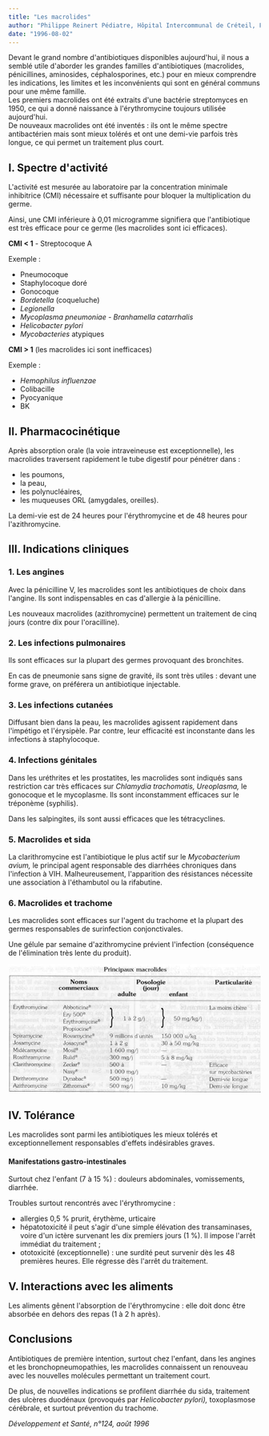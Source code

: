 ```yaml
---
title: "Les macrolides"
author: "Philippe Reinert Pédiatre, Hôpital Intercommunal de Créteil, France."
date: "1996-08-02"
---
```


Devant le grand nombre d'antibiotiques disponibles aujourd'hui, il nous a semblé utile d'aborder les grandes familles d'antibiotiques (macrolides, pénicillines, aminosides, céphalosporines, etc.) pour en mieux comprendre les indications, les limites et les inconvénients qui sont en général communs pour une même famille.  
Les premiers macrolides ont été extraits d'une bactérie streptomyces en 1950, ce qui a donné naissance à l'érythromycine toujours utilisée aujourd'hui.  
De nouveaux macrolides ont été inventés : ils ont le même spectre antibactérien mais sont mieux tolérés et ont une demi-vie parfois très longue, ce qui permet un traitement plus court.
## I. Spectre d'activité

L'activité est mesurée au laboratoire par la concentration minimale inhibitrice (CMI) nécessaire et suffisante pour bloquer la multiplication du germe.

Ainsi, une CMI inférieure à 0,01 microgramme signifiera que l'antibiotique est très efficace pour ce germe (les macrolides sont ici efficaces).

**CMI < 1** - Streptocoque A

Exemple :

*   Pneumocoque
*   Staphylocoque doré
*   Gonocoque
*   _Bordetella_ (coqueluche)
*   _Legionella_
*   _Mycoplasma pneumoniae_ _- Branhamella catarrhalis_
*   _Helicobacter pylori_
*   _Mycobacteries_ atypiques

**CMI > 1** (les macrolides ici sont inefficaces)

Exemple :

*   _Hemophilus_ _influenzae_
*   Colibacille
*   Pyocyanique
*   BK

## **II. Pha**r**macocinétique**

Après absorption orale (la voie intraveineuse est exceptionnelle), les macrolides traversent rapidement le tube digestif pour pénétrer dans :

*   les poumons,
*   la peau,
*   les polynucléaires,
*   les muqueuses ORL (amygdales, oreilles).

La demi-vie est de 24 heures pour l'érythromycine et de 48 heures pour l'azithromycine.

## III. Indications cliniques

### 1. Les angines

Avec la pénicilline V, les macrolides sont les antibiotiques de choix dans l'angine. Ils sont indispensables en cas d'allergie à la pénicilline.

Les nouveaux macrolides (azithromycine) permettent un traitement de cinq jours (contre dix pour l'oracilline).

### 2. Les infections pulmonaires

Ils sont efficaces sur la plupart des germes provoquant des bronchites.

En cas de pneumonie sans signe de gravité, ils sont très utiles : devant une forme grave, on préférera un antibiotique injectable.

### 3. Les infections cutanées

Diffusant bien dans la peau, les macrolides agissent rapidement dans l'impétigo et l'érysipèle. Par contre, leur efficacité est inconstante dans les infections à staphylocoque.

### 4. Infections génitales

Dans les uréthrites et les prostatites, les macrolides sont indiqués sans restriction car très efficaces sur _Chlamydia trachomatis,_ _Ureoplasma,_ le gonocoque et le mycoplasme. Ils sont inconstamment efficaces sur le tréponème (syphilis).

Dans les salpingites, ils sont aussi efficaces que les tétracyclines.

### **5. Macrolides et sida**

La clarithromycine est l'antibiotique le plus actif sur le _Mycobacterium avium,_ le principal agent responsable des diarrhées chroniques dans l'infection à VIH. Malheureusement, l'apparition des résistances nécessite une association à l'éthambutol ou la rifabutine.

### 6. **Macrolides et trachome**

Les macrolides sont efficaces sur l'agent du trachome et la plupart des germes responsables de surinfection conjonctivales.

Une gélule par semaine d'azithromycine prévient l'infection (conséquence de l'élimination très lente du produit).

![](i694-1.jpg)


## IV. Tolérance

Les macrolides sont parmi les antibiotiques les mieux tolérés et exceptionnellement responsables d'effets indésirables graves.

#### Manifestations gastro-intestinales

Surtout chez l'enfant (7 à 15 %) : douleurs abdominales, vomissements, diarrhée.

Troubles surtout rencontrés avec l'érythromycine :

*   allergies 0,5 % prurit, érythème, urticaire
*   hépatotoxicité il peut s'agir d'une simple élévation des transaminases, voire d'un ictère survenant les dix premiers jours (1 %). Il impose l'arrêt immédiat du traitement ;
*   ototoxicité (exceptionnelle) : une surdité peut survenir dès les 48 premières heures. Elle régresse dès l'arrêt du traitement.

## V. Interactions avec les aliments

Les aliments gênent l'absorption de l'érythromycine : elle doit donc être absorbée en dehors des repas (1 à 2 h après).

## Conclusions

Antibiotiques de première intention, surtout chez l'enfant, dans les angines et les bronchopneumopathies, les macrolides connaissent un renouveau avec les nouvelles molécules permettant un traitement court.

De plus, de nouvelles indications se profilent diarrhée du sida, traitement des ulcères duodénaux (provoqués par _Helicobacter pylori),_ toxoplasmose cérébrale, et surtout prévention du trachome.

_Développement et Santé, n°124, août 1996_